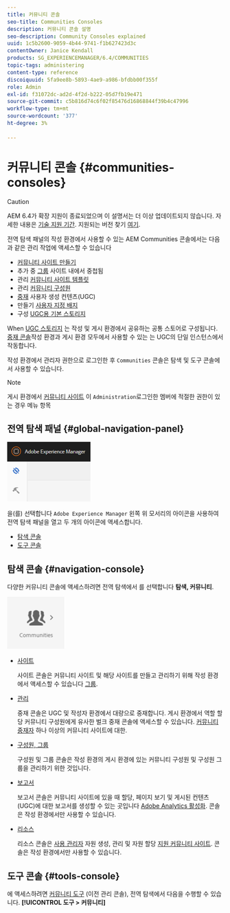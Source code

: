 ```yaml
---
title: 커뮤니티 콘솔
seo-title: Communities Consoles
description: 커뮤니티 콘솔 설명
seo-description: Community Consoles explained
uuid: 1c5b2600-9059-4b44-9741-f1b627423d3c
contentOwner: Janice Kendall
products: SG_EXPERIENCEMANAGER/6.4/COMMUNITIES
topic-tags: administering
content-type: reference
discoiquuid: 5fa9ee8b-5893-4ae9-a986-bfdbb00f355f
role: Admin
exl-id: f31072dc-ad2d-4f2d-b222-05d7fb19e471
source-git-commit: c5b816d74c6f02f85476d16868844f39b4c47996
workflow-type: tm+mt
source-wordcount: '377'
ht-degree: 3%

---
```


# 커뮤니티 콘솔 {#communities-consoles}

>[!CAUTION]
>
>AEM 6.4가 확장 지원이 종료되었으며 이 설명서는 더 이상 업데이트되지 않습니다. 자세한 내용은 [기술 지원 기간](https://helpx.adobe.com/kr/support/programs/eol-matrix.html). 지원되는 버전 찾기 [여기](https://experienceleague.adobe.com/docs/).

전역 탐색 패널의 작성 환경에서 사용할 수 있는 AEM Communities 콘솔에서는 다음과 같은 관리 작업에 액세스할 수 있습니다

* [커뮤니티 사이트 만들기](sites-console.md)
* 추가 중 [그룹](groups.md) 사이트 내에서 중첩됨
* 관리 [커뮤니티 사이트 템플릿](sites.md)
* 관리 [커뮤니티 구성원](members.md)
* [중재](moderate-ugc.md) 사용자 생성 컨텐츠(UGC)
* 만들기 [사용자 지정 배지](badges.md)
* 구성 [UGC용 기본 스토리지](srp-config.md)

When [UGC 스토리지](working-with-srp.md) 는 작성 및 게시 환경에서 공유하는 공통 스토어로 구성됩니다. [중재 콘솔](moderation.md)작성 환경과 게시 환경 모두에서 사용할 수 있는 는 UGC의 단일 인스턴스에서 작동합니다.

작성 환경에서 관리자 권한으로 로그인한 후 `Communities` 콘솔은 탐색 및 도구 콘솔에서 사용할 수 있습니다.

>[!NOTE]
>
>게시 환경에서 [커뮤니티 사이트](sites-console.md) 이 `Administration`로그인한 멤버에 적절한 권한이 있는 경우 메뉴 항목

## 전역 탐색 패널 {#global-navigation-panel}

![chlimage_1-91](assets/chlimage_1-91.png)

을(를) 선택합니다 `Adobe Experience Manager` 왼쪽 위 모서리의 아이콘을 사용하여 전역 탐색 패널을 열고 두 개의 아이콘에 액세스합니다.

* [탐색 콘솔](#navigation-console)
* [도구 콘솔](tools.md)

## 탐색 콘솔 {#navigation-console}

다양한 커뮤니티 콘솔에 액세스하려면 전역 탐색에서 를 선택합니다 **탐색, 커뮤니티**.

![chlimage_1-92](assets/chlimage_1-92.png)

* [사이트](sites-console.md)

   사이트 콘솔은 커뮤니티 사이트 및 해당 사이트를 만들고 관리하기 위해 작성 환경에서 액세스할 수 있습니다 [그룹](groups.md).

* [관리](moderation.md)

   중재 콘솔은 UGC 및 작성자 환경에서 대량으로 중재합니다. 게시 환경에서 역할 할당 커뮤니티 구성원에게 유사한 벌크 중재 콘솔에 액세스할 수 있습니다. [커뮤니티 중재자](users.md#publishenvironmentusersandgroups) 하나 이상의 커뮤니티 사이트에 대한.

* [구성원, 그룹](members.md)

   구성원 및 그룹 콘솔은 작성 환경의 게시 환경에 있는 커뮤니티 구성원 및 구성원 그룹을 관리하기 위한 것입니다.

* [보고서](reports.md)

   보고서 콘솔은 커뮤니티 사이트에 있을 때 할당, 페이지 보기 및 게시된 컨텐츠(UGC)에 대한 보고서를 생성할 수 있는 곳입니다 [Adobe Analytics 활성화](sites-console.md#analytics). 콘솔은 작성 환경에서만 사용할 수 있습니다.

* [리소스](resources.md)

   리소스 콘솔은 [사용 관리자](enablement.md#communitymanagers) 자원 생성, 관리 및 자원 할당 [지원 커뮤니티 사이트](overview.md#enablement-community). 콘솔은 작성 환경에서만 사용할 수 있습니다.

## 도구 콘솔 {#tools-console}

에 액세스하려면 [커뮤니티 도구](tools.md) (이전 관리 콘솔), 전역 탐색에서 다음을 수행할 수 있습니다. **[!UICONTROL 도구 > 커뮤니티]**
